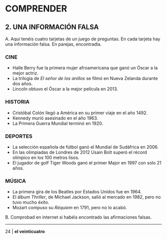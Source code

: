 # COMPRENDER

## 2. UNA INFORMACIÓN FALSA

A. Aquí tenéis cuatro tarjetas de un juego de preguntas. En cada tarjeta hay una información falsa. En parejas, encontradla.

### CINE
- Halle Berry fue la primera mujer afroamericana que ganó un Óscar a la mejor actriz.
- La trilogía de *El señor de los anillos* se filmó en Nueva Zelanda durante dos años.
- Lincoln obtuvo el Óscar a la mejor película en 2013.

### HISTORIA
- Cristóbal Colón llegó a América en su primer viaje en el año 1492.
- Kennedy murió asesinado en el año 1963.
- La Primera Guerra Mundial terminó en 1920.

### DEPORTES
- La selección española de fútbol ganó el Mundial de Sudáfrica en 2006.
- En las olimpiadas de Londres de 2012 Usain Bolt superó el récord olímpico en los 100 metros lisos.
- El jugador de golf Tiger Woods ganó el primer Major en 1997 con solo 21 años.

### MÚSICA
- La primera gira de los Beatles por Estados Unidos fue en 1964.
- El álbum *Thriller*, de Michael Jackson, salió al mercado en 1982, pero no tuvo mucho éxito.
- Mozart compuso su *Réquiem* en 1791, pero no lo acabó.

B. Comprobad en internet si habéis encontrado las afirmaciones falsas.

---

24 | **el veinticuatro**